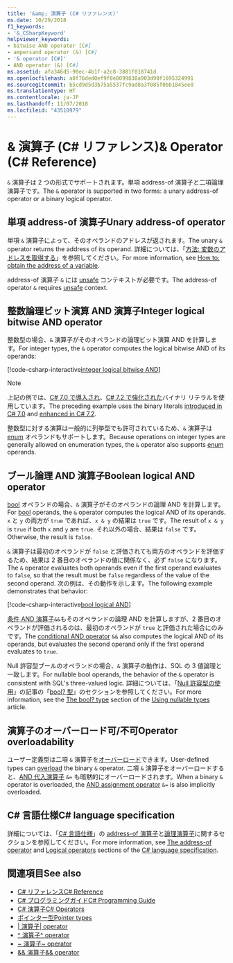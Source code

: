 ```yaml
---
title: '&amp; 演算子 (C# リファレンス)'
ms.date: 10/29/2018
f1_keywords:
- '&_CSharpKeyword'
helpviewer_keywords:
- bitwise AND operator [C#]
- ampersand operator (&) [C#]
- '& operator [C#]'
- AND operator (&) [C#]
ms.assetid: afa346d5-90ec-4b1f-a2c8-3881f018741d
ms.openlocfilehash: a8f76ded0ef9f8e8099838a903d90f1695324991
ms.sourcegitcommit: b5cd9d5d3b75a5537fc9ad8a3f085f0bb1845ee0
ms.translationtype: HT
ms.contentlocale: ja-JP
ms.lasthandoff: 11/07/2018
ms.locfileid: "43510979"
---
```

# <a name="amp-operator-c-reference"></a><span data-ttu-id="44efc-102">&amp; 演算子 (C# リファレンス)</span><span class="sxs-lookup"><span data-stu-id="44efc-102">&amp; Operator (C# Reference)</span></span>

<span data-ttu-id="44efc-103">`&` 演算子は 2 つの形式でサポートされます。単項 address-of 演算子と二項論理演算子です。</span><span class="sxs-lookup"><span data-stu-id="44efc-103">The `&` operator is supported in two forms: a unary address-of operator or a binary logical operator.</span></span>

## <a name="unary-address-of-operator"></a><span data-ttu-id="44efc-104">単項 address-of 演算子</span><span class="sxs-lookup"><span data-stu-id="44efc-104">Unary address-of operator</span></span>

<span data-ttu-id="44efc-105">単項 `&` 演算子によって、そのオペランドのアドレスが返されます。</span><span class="sxs-lookup"><span data-stu-id="44efc-105">The unary `&` operator returns the address of its operand.</span></span> <span data-ttu-id="44efc-106">詳細については、「[方法: 変数のアドレスを取得する](../../programming-guide/unsafe-code-pointers/how-to-obtain-the-address-of-a-variable.md)」を参照してください。</span><span class="sxs-lookup"><span data-stu-id="44efc-106">For more information, see [How to: obtain the address of a variable](../../programming-guide/unsafe-code-pointers/how-to-obtain-the-address-of-a-variable.md).</span></span>

<span data-ttu-id="44efc-107">address-of 演算子 `&` には [unsafe](../keywords/unsafe.md) コンテキストが必要です。</span><span class="sxs-lookup"><span data-stu-id="44efc-107">The address-of operator `&` requires [unsafe](../keywords/unsafe.md) context.</span></span>

## <a name="integer-logical-bitwise-and-operator"></a><span data-ttu-id="44efc-108">整数論理ビット演算 AND 演算子</span><span class="sxs-lookup"><span data-stu-id="44efc-108">Integer logical bitwise AND operator</span></span>

<span data-ttu-id="44efc-109">整数型の場合、`&` 演算子がそのオペランドの論理ビット演算 AND を計算します。</span><span class="sxs-lookup"><span data-stu-id="44efc-109">For integer types, the `&` operator computes the logical bitwise AND of its operands:</span></span>

[!code-csharp-interactive[integer logical bitwise AND](~/samples/snippets/csharp/language-reference/operators/AndOperatorExamples.cs#IntegerOperands)]

> [!NOTE]
> <span data-ttu-id="44efc-110">上記の例では、[C# 7.0 で導入され](../../whats-new/csharp-7.md#numeric-literal-syntax-improvements)、[C# 7.2 で強化された](../../whats-new/csharp-7-2.md#leading-underscores-in-numeric-literals)バイナリ リテラルを使用しています。</span><span class="sxs-lookup"><span data-stu-id="44efc-110">The preceding example uses the binary literals [introduced in C# 7.0](../../whats-new/csharp-7.md#numeric-literal-syntax-improvements) and [enhanced in C# 7.2](../../whats-new/csharp-7-2.md#leading-underscores-in-numeric-literals).</span></span>

<span data-ttu-id="44efc-111">整数型に対する演算は一般的に列挙型でも許可されているため、`&` 演算子は [enum](../keywords/enum.md) オペランドもサポートします。</span><span class="sxs-lookup"><span data-stu-id="44efc-111">Because operations on integer types are generally allowed on enumeration types, the `&` operator also supports [enum](../keywords/enum.md) operands.</span></span>

## <a name="boolean-logical-and-operator"></a><span data-ttu-id="44efc-112">ブール論理 AND 演算子</span><span class="sxs-lookup"><span data-stu-id="44efc-112">Boolean logical AND operator</span></span>

<span data-ttu-id="44efc-113">[bool](../keywords/bool.md) オペランドの場合、`&` 演算子がそのオペランドの論理 AND を計算します。</span><span class="sxs-lookup"><span data-stu-id="44efc-113">For [bool](../keywords/bool.md) operands, the `&` operator computes the logical AND of its operands.</span></span> <span data-ttu-id="44efc-114">`x` と `y` の両方が `true` であれば、`x & y` の結果は `true` です。</span><span class="sxs-lookup"><span data-stu-id="44efc-114">The result of `x & y` is `true` if both `x` and `y` are `true`.</span></span> <span data-ttu-id="44efc-115">それ以外の場合、結果は `false` です。</span><span class="sxs-lookup"><span data-stu-id="44efc-115">Otherwise, the result is `false`.</span></span>

<span data-ttu-id="44efc-116">`&` 演算子は最初のオペランドが `false` と評価されても両方のオペランドを評価するため、結果は 2 番目のオペランドの値に関係なく、必ず `false` になります。</span><span class="sxs-lookup"><span data-stu-id="44efc-116">The `&` operator evaluates both operands even if the first operand evaluates to `false`, so that the result must be `false` regardless of the value of the second operand.</span></span> <span data-ttu-id="44efc-117">次の例は、その動作を示します。</span><span class="sxs-lookup"><span data-stu-id="44efc-117">The following example demonstrates that behavior:</span></span>

[!code-csharp-interactive[bool logical AND](~/samples/snippets/csharp/language-reference/operators/AndOperatorExamples.cs#BooleanOperands)]

<span data-ttu-id="44efc-118">[条件 AND 演算子](conditional-and-operator.md)`&&`もそのオペランドの論理 AND を計算しますが、2 番目のオペランドが評価されるのは、最初のオペランドが `true` と評価された場合にのみです。</span><span class="sxs-lookup"><span data-stu-id="44efc-118">The [conditional AND operator](conditional-and-operator.md) `&&` also computes the logical AND of its operands, but evaluates the second operand only if the first operand evaluates to `true`.</span></span>

<span data-ttu-id="44efc-119">Null 許容型ブールのオペランドの場合、`&` 演算子の動作は、SQL の 3 値論理と一致します。</span><span class="sxs-lookup"><span data-stu-id="44efc-119">For nullable bool operands, the behavior of the `&` operator is consistent with SQL's three-valued logic.</span></span> <span data-ttu-id="44efc-120">詳細については、「[Null 許容型の使用](../../programming-guide/nullable-types/using-nullable-types.md)」の記事の「[bool? 型](../../programming-guide/nullable-types/using-nullable-types.md#the-bool-type)」のセクションを参照してください。</span><span class="sxs-lookup"><span data-stu-id="44efc-120">For more information, see the [The bool? type](../../programming-guide/nullable-types/using-nullable-types.md#the-bool-type) section of the [Using nullable types](../../programming-guide/nullable-types/using-nullable-types.md) article.</span></span>

## <a name="operator-overloadability"></a><span data-ttu-id="44efc-121">演算子のオーバーロード可/不可</span><span class="sxs-lookup"><span data-stu-id="44efc-121">Operator overloadability</span></span>

<span data-ttu-id="44efc-122">ユーザー定義型は二項 `&` 演算子を[オーバーロード](../keywords/operator.md)できます。</span><span class="sxs-lookup"><span data-stu-id="44efc-122">User-defined types can [overload](../keywords/operator.md) the binary `&` operator.</span></span> <span data-ttu-id="44efc-123">二項 `&` 演算子をオーバーロードすると、[AND 代入演算子](and-assignment-operator.md) `&=` も暗黙的にオーバーロードされます。</span><span class="sxs-lookup"><span data-stu-id="44efc-123">When a binary `&` operator is overloaded, the [AND assignment operator](and-assignment-operator.md) `&=` is also implicitly overloaded.</span></span>

## <a name="c-language-specification"></a><span data-ttu-id="44efc-124">C# 言語仕様</span><span class="sxs-lookup"><span data-stu-id="44efc-124">C# language specification</span></span>

<span data-ttu-id="44efc-125">詳細については、「[C# 言語仕様](../language-specification/index.md)」の [address-of 演算子](~/_csharplang/spec/unsafe-code.md#the-address-of-operator)と[論理演算子](~/_csharplang/spec/expressions.md#logical-operators)に関するセクションを参照してください。</span><span class="sxs-lookup"><span data-stu-id="44efc-125">For more information, see [The address-of operator](~/_csharplang/spec/unsafe-code.md#the-address-of-operator) and [Logical operators](~/_csharplang/spec/expressions.md#logical-operators) sections of the [C# language specification](../language-specification/index.md).</span></span>

## <a name="see-also"></a><span data-ttu-id="44efc-126">関連項目</span><span class="sxs-lookup"><span data-stu-id="44efc-126">See also</span></span>

- [<span data-ttu-id="44efc-127">C# リファレンス</span><span class="sxs-lookup"><span data-stu-id="44efc-127">C# Reference</span></span>](../index.md)
- [<span data-ttu-id="44efc-128">C# プログラミングガイド</span><span class="sxs-lookup"><span data-stu-id="44efc-128">C# Programming Guide</span></span>](../../programming-guide/index.md)
- [<span data-ttu-id="44efc-129">C# 演算子</span><span class="sxs-lookup"><span data-stu-id="44efc-129">C# Operators</span></span>](index.md)
- [<span data-ttu-id="44efc-130">ポインター型</span><span class="sxs-lookup"><span data-stu-id="44efc-130">Pointer types</span></span>](../../programming-guide/unsafe-code-pointers/pointer-types.md)
- [<span data-ttu-id="44efc-131">| 演算子</span><span class="sxs-lookup"><span data-stu-id="44efc-131">| operator</span></span>](or-operator.md)
- [<span data-ttu-id="44efc-132">^ 演算子</span><span class="sxs-lookup"><span data-stu-id="44efc-132">^ operator</span></span>](xor-operator.md)
- [<span data-ttu-id="44efc-133">~ 演算子</span><span class="sxs-lookup"><span data-stu-id="44efc-133">~ operator</span></span>](bitwise-complement-operator.md)
- [<span data-ttu-id="44efc-134">&& 演算子</span><span class="sxs-lookup"><span data-stu-id="44efc-134">&& operator</span></span>](conditional-and-operator.md)
